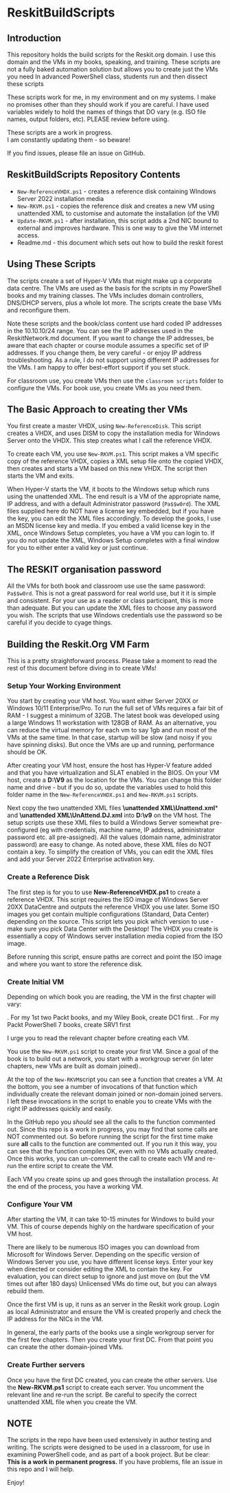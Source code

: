 # ReskitBuildScripts

## Introduction

This repository holds the build scripts for the Reskit.org domain.
I use this domain and the VMs in my books, speaking, and training.
These scripts are not a fully baked automation solution but allows you to create just the VMs you need
In advanced PowerShell class, students run and then dissect these scripts

These scripts work for me, in my environment and on my systems.
I make no promises other than they should work if you are careful.
I have used variables widely to hold the names of things that DO vary (e.g. ISO file names, output folders, etc).
PLEASE review before using.

These scripts are a work in progress.  
I am constantly updating them - so beware!

If you find issues, please file an issue on GitHub.

## ReskitBuildScripts Repository Contents

* `New-ReferenceVHDX.ps1` - creates a reference disk containing WIndows Server 2022 installation media
* `New-RKVM.ps1` - copies the reference disk and creates a new VM using unattended XML to customise and automate the installation (of the VM)
* `Update-RKVM.ps1` - after installation, this script adds a 2nd NIC bound to external and improves hardware. This is one way to give the VM internet access.
* Readme.md - this document which sets out how to build the reskit forest

## Using These Scripts

The scripts create a set of Hyper-V VMs that might make up a corporate data centre.
The VMs are used as the basis for the scripts in my PowerShell books and my training classes.
The VMs includes domain controllers, DNS/DHCP servers, plus a whole lot more.
The scripts create the base VMs and reconfigure them.

Note these scripts and the book/class content use hard coded IP addresses in the 10.10.10/24 range.
You can see the IP addresses used in the ReskitNetwork.md document.
If you want to change the IP addresses, be aware that each chapter or course module assumes a specific set of IP addresses.
If you change them, be very careful - or enjoy IP address troubleshooting.
As a rule, I do not support using different IP addresses for the VMs.
I am happy to offer best-effort support if you set stuck.

For classroom use, you create VMs then use the `classroom scripts` folder to configure the VMs.
For book use, you create VMs as you need them.

## The Basic Approach to creating ther VMs
You first create a master VHDX, using `New-ReferenceDisk`.
This script creates a VHDX, and uses DISM to copy the installation media for Windows Server onto the VHDX.
This step creates what I call the reference VHDX.

To create each VM, you use ``New-RKVM.ps1``. This script makes a VM specific copy of the reference VHDX, copies a XML setup file onto the copied VHDX, then creates and starts a VM based on this new VHDX.
The script then starts the VM and exits.

When Hyper-V starts the VM, it boots to the Windows setup which runs using the unattended XML.
The end result is a VM of the appropriate name, IP address, and with a default Administrator password (`Pa$$w0rd`).
The XML files supplied here do NOT have a license key embedded, but if you have the key, you can edit the XML files accordingly.
To develop the gooks, I use an MSDN license key and media.
If you embed a valid license key in the XML, once Windows Setup completes, you have a VM you can login to.
If you do not update the XML, Windows Setup completes with a final window for you to either enter a valid key or just continue.

## The RESKIT organisation password

All the VMs for both book and classroom use use the same password: `Pa$$w0rd`.
This is not a great password for real world use, but it it is simple and consistent.
For your use as a reader or class participant, this is more than adequate.
But you can update the XML files to choose any password you wish.
The scripts that use Windows credentials use the password so be careful if you decide to cyage things.

## Building the Reskit.Org VM Farm

This is a pretty straightforward process. 
Please take a moment to read the rest of this document before diving in to create VMs!

### Setup Your Working Environment

You start by creating your VM host.
You want either Server 20XX or Windows 10/11 Enterprise/Pro.
To run the full set of VMs requires a fair bit of RAM - I suggest a minimum of 32GB.
The latest book was developed using a large Windows 11 workstation with 128GB of RAM.
As an alternative, you can reduce the virtual memory for each vm to say 1gb and run most of the VMs at the same time.
In that case, startup will be slow (and noisy if you have spinning disks).
But once the VMs are up and running, performance should be OK.

After creating your VM host, ensure the host has Hyper-V feature added and that you have virtualization and SLAT enabled in the BIOS.
On your VM host, create a **D:\V9** as the location for the VMs.
You can change this folder name and drive - but if you do so, update the variables used to hold this folder name in the `New-ReferenceVHDX.ps1` and `New-RKVM.ps1` scripts.

Next copy the two unattended XML files **\unattended XML\Unattend.xml*** and **\unattended XML\UnAttend.DJ.xml** into **D:\v9** on the VM host.
The setup scripts use these XML files to build a Windows Server somewhat pre-configured (eg with credentials, machine name, IP address, administrator password etc. all pre-assigned).
All the values (domain name, administrator password) are easy to change.
As noted above, these XML files do NOT contain a key.
To simplify the creation of VMs, you can edit the XML files and add your Server 2022 Enterprise activation key.


### Create a Reference Disk

The first step is for you to use **New-ReferenceVHDX.ps1** to create a reference VHDX.
This script requires the ISO image of Windows Server 20XX DataCentre and outputs the reference VHDX you use later.
Some ISO images you get contain multiple configurations (Standard, Data Center) depending on the source.
This script lets you pick which version to use - make sure you pick Data Center with the Desktop!
The VHDX you create is essentially a copy of Windows server installation media copied from the ISO image.

Before running this script, ensure paths are correct and point the ISO image and where you want to store the reference disk.

### Create Initial VM

Depending on which book you are reading, the VM in the first chapter will vary:

. For my 1st two Packt books, and my Wiley Book, create DC1 first.
. For my Packt PowerShell 7 books, create SRV1 first

I urge you to read the relevant chapter before creating each VM.

You use the `New-RKVM.ps1` script to create your first VM.
Since a goal of the book is to build out a network, you start with a workgroup server (in later chapters, new VMs are built as domain joined)..

At the top of the `New-RKVM`script you can see a function that creates a VM.
At the bottom, you see a number of invocations of that function which individually create the relevant domain joined or non-domain joined servers.
I left these invocations in the script to enable you to create VMs with the right IP addresses quickly and easily.

In the GitHub repo you _should_ see all the calls to the function commented out.
Since this repo is a work in progress, you may find that some calls are NOT commented out. 
So before running the script for the first time make sure **all** calls to the function are commented out.
If you run it this way, you can see that the function compiles OK, even with no VMs actually created.
Once this works, you can un-comment the call to create each VM and re-run the entire script to create the VM.

Each VM you create spins up and goes through the installation process.
At the end of the process, you have a working VM.

### Configure Your VM

After starting the VM, it can take 10-15 minutes for Windows to build your VM.
This of course depends highly on the hardware specification of your VM host.

There are likely to be numerous ISO images you can download from Microsoft for Windows Server.
Depending on the specific version of Windows Server you use, you have different license keys.
Enter your key when directed or consider editing the XML to contain the key.
For evaluation, you can direct setup to ignore and just move on (but the VM times out after 180 days)
Unlicensed VMs do time out, but you can always rebuild them.

Once the first VM is up, it runs as an server in the Reskit work group.
Login as local Administrator and ensure the VM is created properly and check the IP address for the NICs in the VM.

In general, the early parts of the books use a single workgroup server for the first few chapters.
Then you create your first DC.
From that point you can create the other domain-joined VMs.

### Create Further servers

Once you have the first DC created, you can create the other servers.
Use the **New-RKVM.ps1** script to create each server.
You uncomment the relevant line and re-run the script.
Be careful to specify the correct unattended XML file when you create the VM.

## NOTE

The scripts in the repo have been used extensively in author testing and writing.
The scripts were designed to be used in a classroom, for use in examining PowerShell code, and as part of a book project.
But be clear: **This is a work in permanent progress.**
If you have problems, file an issue in this repo and I will help.

Enjoy!

